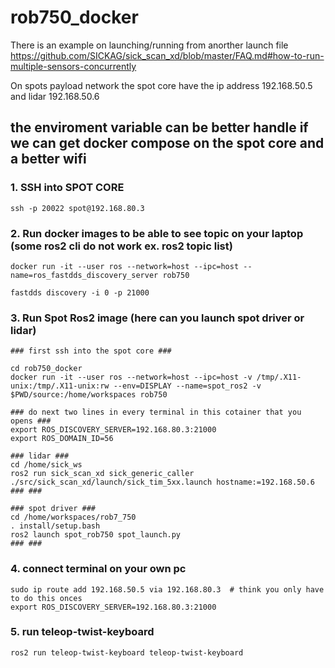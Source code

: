 # rob750_docker

There is an example on launching/running from anorther launch file
https://github.com/SICKAG/sick_scan_xd/blob/master/FAQ.md#how-to-run-multiple-sensors-concurrently

On spots payload network the spot core have the ip address 192.168.50.5 and lidar 192.168.50.6
## the enviroment variable can be better handle if we can get docker compose on the spot core and a better wifi

### 1. SSH into SPOT CORE
    ssh -p 20022 spot@192.168.80.3

### 2. Run docker images to be able to see topic on your laptop (some ros2 cli do not work ex. ros2 topic list)
    docker run -it --user ros --network=host --ipc=host --name=ros_fastdds_discovery_server rob750

    fastdds discovery -i 0 -p 21000

### 3. Run Spot Ros2 image (here can you launch spot driver or lidar)
    ### first ssh into the spot core ###

    cd rob750_docker
    docker run -it --user ros --network=host --ipc=host -v /tmp/.X11-unix:/tmp/.X11-unix:rw --env=DISPLAY --name=spot_ros2 -v $PWD/source:/home/workspaces rob750

    ### do next two lines in every terminal in this cotainer that you opens ###
    export ROS_DISCOVERY_SERVER=192.168.80.3:21000
    export ROS_DOMAIN_ID=56

    ### lidar ###
    cd /home/sick_ws
    ros2 run sick_scan_xd sick_generic_caller ./src/sick_scan_xd/launch/sick_tim_5xx.launch hostname:=192.168.50.6
    ### ###

    ### spot driver ###
    cd /home/workspaces/rob7_750
    . install/setup.bash
    ros2 launch spot_rob750 spot_launch.py
    ### ###

### 4. connect terminal on your own pc
    sudo ip route add 192.168.50.5 via 192.168.80.3  # think you only have to do this onces
    export ROS_DISCOVERY_SERVER=192.168.80.3:21000
### 5. run teleop-twist-keyboard
    ros2 run teleop-twist-keyboard teleop-twist-keyboard
